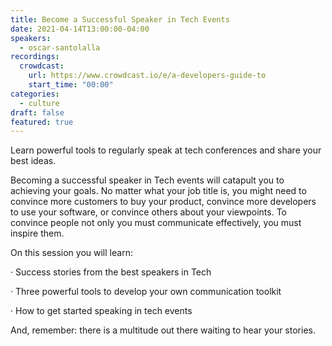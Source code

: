```yaml
---
title: Become a Successful Speaker in Tech Events
date: 2021-04-14T13:00:00-04:00
speakers:
  - oscar-santolalla
recordings:
  crowdcast:
    url: https://www.crowdcast.io/e/a-developers-guide-to
    start_time: "00:00"
categories:
  - culture
draft: false
featured: true
---
```


Learn powerful tools to regularly speak at tech conferences and share your best ideas.

Becoming a successful speaker in Tech events will catapult you to achieving your goals. No matter what your job title is, you might need to convince more customers to buy your product, convince more developers to use your software, or convince others about your viewpoints. To convince people not only you must communicate effectively, you must inspire them.

On this session you will learn:

· Success stories from the best speakers in Tech

· Three powerful tools to develop your own communication toolkit

· How to get started speaking in tech events

And, remember: there is a multitude out there waiting to hear your stories.

